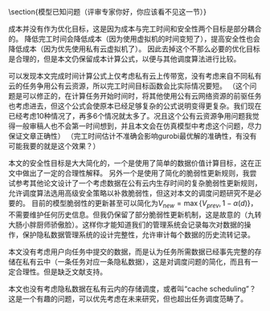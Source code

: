 \section{模型已知问题（评审专家你好，你应该看不见这一节）}

成本并没有作为优化目标，这是因为成本与完工时间和安全性两个目标是部分耦合的。
降低完工时间会降低成本（因为使用虚拟机的时间变短了），提高安全性也会降低成本（因为优先使用私有云虚拟机了）。
因此去掉这个不那么必要的优化目标是合理的，但是本文仍保留成本计算公式，以便与其他调度算法进行比较。

可以发现本文完成时间计算公式上仅考虑私有云上传带宽，没有考虑来自不同私有云的任务争用公有云资源，所以完工时间目标函数会比实际情况要短。
（这个问题是可以修正的，在计算任务开始时间时，将其他使用公有云网络资源的前驱任务也考虑进去，但这个公式会使原本已经足够复杂的公式说明变得更复杂。我们现在已经考虑10种情况了，再多6个情况就太多了。况且这个公有云资源争用问题我觉得一般审稿人也不会第一时间想到，并且本文会在仿真模型中考虑这个问题，尽力保证文章正确性）
（完工时间估计不准确会影响gurobi最优解的准确性，有没有可能我要的就是这个效果？）

本文的安全性目标是大大简化的，一个是使用了简单的数据价值计算目标，这在正文中做出了一定的合理性解释。
另外一个是使用了简化的脆弱性更新规则，我尝试参考其他论文设计了一个考虑数据在公有云内生存时间的复杂脆弱性更新规则，允许调度算法选用高级安全策略以补救脆弱性，但这对本文的调度问题研究不是必要的。
目前的模型脆弱性的更新甚至可以简化为$V_{new} = \max \{V_{prev}, 1-\alpha(d) \}$，不需要维护任何历史信息。但我仍保留了部分脆弱性更新机制，这是故意的（九转大肠小胖厨师骄傲脸）。这样你才能知道我们的管理系统会记录每次对数据的操作，保护隐私数据管理系统的设计完整性，允许审计每个数据的历史流转记录。

本文没有考虑用户向任务中提交的数据，而是认为任务所需数据已经事先完整的存储在私有云中（一条任务对应一条隐私数据），这是对调度问题的简化，而且有一定合理性。但是缺乏文献支持。

本文也没有考虑隐私数据在私有云内的存储调度，或者叫“cache scheduling”？这是一个有趣的问题，可以优先考虑在未来研究，但也超出任务调度范畴了。
